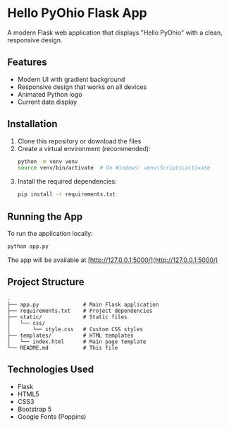 # Hello PyOhio Flask App

A modern Flask web application that displays "Hello PyOhio" with a clean, responsive design.

## Features

- Modern UI with gradient background
- Responsive design that works on all devices
- Animated Python logo
- Current date display

## Installation

1. Clone this repository or download the files
2. Create a virtual environment (recommended):
   ```bash
   python -m venv venv
   source venv/bin/activate  # On Windows: venv\Scripts\activate
   ```
3. Install the required dependencies:
   ```bash
   pip install -r requirements.txt
   ```

## Running the App

To run the application locally:

```bash
python app.py
```

The app will be available at [http://127.0.0.1:5000/](http://127.0.0.1:5000/)

## Project Structure

```
.
├── app.py              # Main Flask application
├── requirements.txt    # Project dependencies
├── static/             # Static files
│   └── css/
│       └── style.css   # Custom CSS styles
├── templates/          # HTML templates
│   └── index.html      # Main page template
└── README.md           # This file
```

## Technologies Used

- Flask
- HTML5
- CSS3
- Bootstrap 5
- Google Fonts (Poppins)
